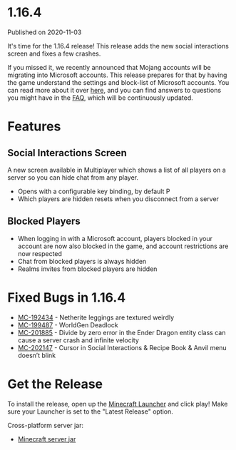 # 1.16.4
Published on 2020-11-03

It's time for the 1.16.4 release! This release adds the new social
interactions screen and fixes a few crashes.

If you missed it, we recently announced that Mojang accounts will be migrating
into Microsoft accounts. This release prepares for that by having the game
understand the settings and block-list of Microsoft accounts. You can read
more about it over [here](/article/java-edition-moving-house.html), and you
can find answers to questions you might have in the
[FAQ](https://help.minecraft.net/hc/en-us/articles/360050865492), which will
be continuously updated.  

# Features

## Social Interactions Screen

A new screen available in Multiplayer which shows a list of all players on a
server so you can hide chat from any player.

  * Opens with a configurable key binding, by default P
  * Which players are hidden resets when you disconnect from a server

## Blocked Players

  * When logging in with a Microsoft account, players blocked in your account are now also blocked in the game, and account restrictions are now respected
  * Chat from blocked players is always hidden
  * Realms invites from blocked players are hidden

# Fixed Bugs in 1.16.4

  * [MC-192434](https://bugs.mojang.com/browse/MC-192434) \- Netherite leggings are textured weirdly
  * [MC-199487](https://bugs.mojang.com/browse/MC-199487) \- WorldGen Deadlock
  * [MC-201885](https://bugs.mojang.com/browse/MC-201885) \- Divide by zero error in the Ender Dragon entity class can cause a server crash and infinite velocity
  * [MC-202147](https://bugs.mojang.com/browse/MC-202147) \- Cursor in Social Interactions & Recipe Book & Anvil menu doesn’t blink

# Get the Release

​To install the release, open up the [Minecraft
Launcher](https://www.minecraft.net/download) and click play! Make sure your
Launcher is set to the "Latest Release" option.

Cross-platform server jar:

  * [Minecraft server jar](https://launcher.mojang.com/v1/objects/35139deedbd5182953cf1caa23835da59ca3d7cd/server.jar)



